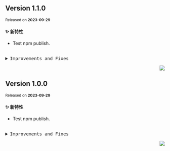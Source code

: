 ## Version&nbsp;1.1.0
<sup>Released on **2023-09-29**</sup>


#### ✨ 新特性

- Test npm publish.


<br/>


<details>
<summary><kbd>Improvements and Fixes</kbd></summary>



#### What's improved

* Test npm publish ([c21101f](https://github.com/eternallycyf/ims-template/commit/c21101f)) - by **eternallycyf**

</details>


<div align="right">

[![](https://img.shields.io/badge/-BACK_TO_TOP-151515?style=flat-square)](#readme-top)

</div>

## Version&nbsp;1.0.0
<sup>Released on **2023-09-29**</sup>


#### ✨ 新特性

- Test npm publish.


<br/>


<details>
<summary><kbd>Improvements and Fixes</kbd></summary>



#### What's improved

* Test npm publish ([ba6cca0](https://github.com/eternallycyf/ims-template/commit/ba6cca0)) - by **eternallycyf**

</details>


<div align="right">

[![](https://img.shields.io/badge/-BACK_TO_TOP-151515?style=flat-square)](#readme-top)

</div>

